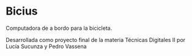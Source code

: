 # Bicius

Computadora de a bordo para la bicicleta.

Desarrollada como proyecto final de la materia Técnicas Digitales II por Lucía Sucunza y Pedro Vassena

